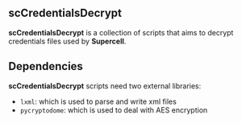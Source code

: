 ## scCredentialsDecrypt

**scCredentialsDecrypt** is a collection of scripts that aims to decrypt credentials files used by **Supercell**.

## Dependencies

**scCredentialsDecrypt** scripts need two external libraries:

* `lxml`: which is used to parse and write xml files
* `pycryptodome`: which is used to deal with AES encryption